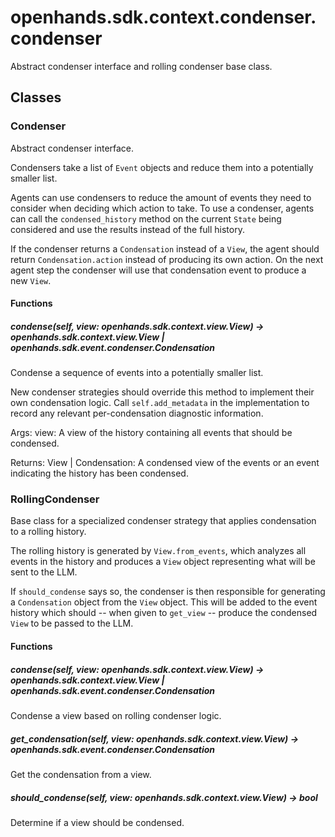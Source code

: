 # openhands.sdk.context.condenser.condenser

Abstract condenser interface and rolling condenser base class.

## Classes

### Condenser

Abstract condenser interface.

Condensers take a list of `Event` objects and reduce them into a potentially smaller
list.

Agents can use condensers to reduce the amount of events they need to consider when
deciding which action to take. To use a condenser, agents can call the
`condensed_history` method on the current `State` being considered and use the
results instead of the full history.

If the condenser returns a `Condensation` instead of a `View`, the agent should
return `Condensation.action` instead of producing its own action. On the next agent
step the condenser will use that condensation event to produce a new `View`.

#### Functions

##### condense(self, view: openhands.sdk.context.view.View) -> openhands.sdk.context.view.View | openhands.sdk.event.condenser.Condensation

Condense a sequence of events into a potentially smaller list.

New condenser strategies should override this method to implement their own
condensation logic. Call `self.add_metadata` in the implementation to record any
relevant per-condensation diagnostic information.

Args:
    view: A view of the history containing all events that should be condensed.

Returns:
    View | Condensation: A condensed view of the events or an event indicating
    the history has been condensed.

### RollingCondenser

Base class for a specialized condenser strategy that applies condensation to a
rolling history.

The rolling history is generated by `View.from_events`, which analyzes all events in
the history and produces a `View` object representing what will be sent to the LLM.

If `should_condense` says so, the condenser is then responsible for generating a
`Condensation` object from the `View` object. This will be added to the event
history which should -- when given to `get_view` -- produce the condensed `View` to
be passed to the LLM.

#### Functions

##### condense(self, view: openhands.sdk.context.view.View) -> openhands.sdk.context.view.View | openhands.sdk.event.condenser.Condensation

Condense a view based on rolling condenser logic.

##### get_condensation(self, view: openhands.sdk.context.view.View) -> openhands.sdk.event.condenser.Condensation

Get the condensation from a view.

##### should_condense(self, view: openhands.sdk.context.view.View) -> bool

Determine if a view should be condensed.

